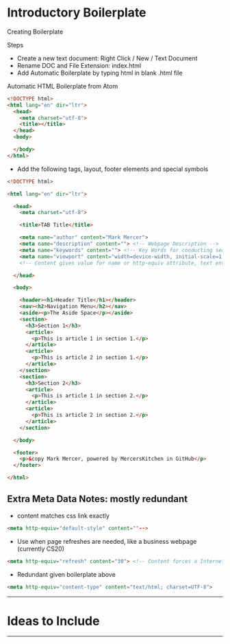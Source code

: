 # Introductory Boilerplate
Creating Boilerplate

Steps
- Create a new text document: Right Click / New / Text Document
- Rename DOC and File Extension: index.html
- Add Automatic Boilerplate by typing html in blank .html file

Automatic HTML Boilerplate from Atom
```html
<!DOCTYPE html>
<html lang="en" dir="ltr">
  <head>
    <meta charset="utf-8">
    <title></title>
  </head>
  <body>

  </body>
</html>
```

- Add the following tags, layout, footer elements and special symbols

```html
<!DOCTYPE html>

<html lang="en" dir="ltr">

  <head>
    <meta charset="utf-8">

    <title>TAB Title</title>

    <meta name="author" content="Mark Mercer">
    <meta name="description" content=""> <!-- Webpage Description -->
    <meta name="keywords" content=""> <!-- Key Words for conducting searches in Search Engines -->
    <meta name="viewport" content="width=device-width, initial-scale=1.0">
    <!-- Content gives value for name or http-equiv attribute, text entry for typeof string or array string -->

  </head>

  <body>

    <header><h1>Header Title</h1></header>
    <nav><h2>Navigation Menu</h2></nav>
    <aside><p>The Aside Space</p></aside>
    <section>
      <h3>Section 1</h3>
      <article>
        <p>This is article 1 in section 1.</p>
      </article>
      <article>
        <p>This is article 2 in section 1.</p>
      </article>
    </section>
    <section>
      <h3>Section 2</h3>
      <article>
        <p>This is article 1 in section 2.</p>
      </article>
      <article>
        <p>This is article 2 in section 2.</p>
      </article>
    </section>

  </body>

  <footer>
    <p>&copy Mark Mercer, powered by MercersKitchen in GitHub</p>
  </footer>

</html>
```

## Extra Meta Data Notes: mostly redundant
- content matches css link exactly

```html
<meta http-equiv="default-style" content=""-->
```

- Use when page refreshes are needed, like a business webpage (currently CS20)

```html
<meta http-equiv="refresh" content="30"> <!-- Content forces a Internet Request to refresh webpage every "time value in seconds" -->
```

- Redundant given boilerplate above

```html
<meta http-equiv="content-type" content="text/html; charset=UTF-8">
```

---

# Ideas to Include


---
